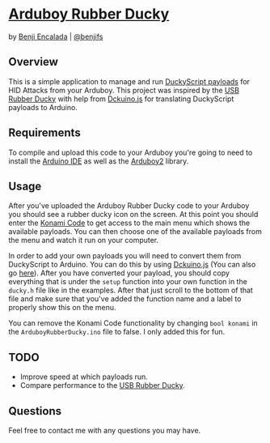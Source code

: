# [Arduboy Rubber Ducky](http://benji.dog/projects/arduboy-rubber-ducky)

by [Benji Encalada](http://benji.dog) | [@benjifs](http://twitter.com/benjifs)

## Overview
This is a simple application to manage and run [DuckyScript payloads](https://github.com/hak5darren/USB-Rubber-Ducky/wiki/Payloads) for HID Attacks from your Arduboy. This project was inspired by the [USB Rubber Ducky](https://hakshop.com/products/usb-rubber-ducky-deluxe) with help from [Dckuino.js](https://github.com/Thecakeisgit/Dckuino.js) for translating DuckyScript payloads to Arduino.

## Requirements
To compile and upload this code to your Arduboy you're going to need to install the [Arduino IDE](https://www.arduino.cc/en/Main/Software) as well as the [Arduboy2](https://github.com/MLXXXp/Arduboy2) library.

## Usage
After you've uploaded the Arduboy Rubber Ducky code to your Arduboy you should see a rubber ducky icon on the screen. At this point you should enter the [Konami Code](https://en.wikipedia.org/wiki/Konami_Code) to get access to the main menu which shows the available payloads. You can then choose one of the available payloads from the menu and watch it run on your computer.

In order to add your own payloads you will need to convert them from DuckyScript to Arduino. You can do this by using [Dckuino.js](https://github.com/Thecakeisgit/Dckuino.js) (You can also go [here](http://benji.dog/ducky)). After you have converted your payload, you should copy everything that is under the `setup` function into your own function in the `ducky.h` file like in the examples. After that just scroll to the bottom of that file and make sure that you've added the function name and a label to properly show this on the menu.

You can remove the Konami Code functionality by changing `bool konami` in the `ArduboyRubberDucky.ino` file to false. I only added this for fun.

## TODO
- Improve speed at which payloads run.
- Compare performance to the [USB Rubber Ducky](https://hakshop.com/products/usb-rubber-ducky-deluxe).

## Questions
Feel free to contact me with any questions you may have.

